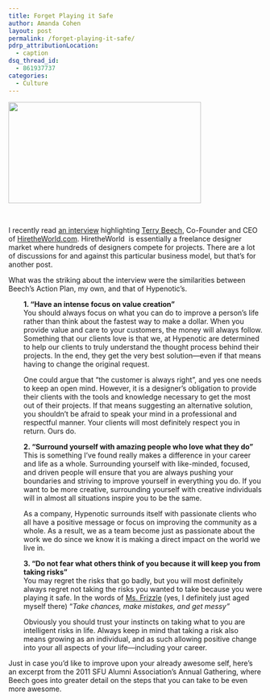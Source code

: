 ```yaml
---
title: Forget Playing it Safe
author: Amanda Cohen
layout: post
permalink: /forget-playing-it-safe/
pdrp_attributionLocation:
  - caption
dsq_thread_id:
  - 861937737
categories:
  - Culture
---
```

<img class="aligncenter size-full wp-image-9900" title="damngoodadvice" src="http://hypenotic.com/wordpress/wp-content/uploads/2012/09/damngoodadvice2.png" alt="" width="382" height="201" />

&nbsp;

I recently read [an interview][1] highlighting [Terry Beech][2], Co-Founder and CEO of [HiretheWorld.com][3]. HiretheWorld  is essentially a freelance designer market where hundreds of designers compete for projects. There are a lot of discussions for and against this particular business model, but that&#8217;s for another post.

What was the striking about the interview were the similarities between Beech&#8217;s Action Plan, my own, and that of Hypenotic&#8217;s.

<p style="padding-left: 30px;">
  <strong>1. &#8220;Have an intense focus on value creation&#8221;</strong><br /> You should always focus on what you can do to improve a person&#8217;s life rather than think about the fastest way to make a dollar. When you provide value and care to your customers, the money will always follow. Something that our clients love is that we, at Hypenotic are determined to help our clients to truly understand the thought process behind their projects. In the end, they get the very best solution—even if that means having to change the original request.
</p>

<p style="padding-left: 30px;">
  One could argue that &#8220;the customer is always right&#8221;, and yes one needs to keep an open mind. However, it is a designer&#8217;s obligation to provide their clients with the tools and knowledge necessary to get the most out of their projects. If that means suggesting an alternative solution, you shouldn&#8217;t be afraid to speak your mind in a professional and respectful manner. Your clients will most definitely respect you in return. Ours do.
</p>

<p style="padding-left: 30px;">
  <strong>2. &#8220;Surround yourself with amazing people who love what they do&#8221;</strong><br /> This is something I&#8217;ve found really makes a difference in your career and life as a whole. Surrounding yourself with like-minded, focused, and driven people will ensure that you are always pushing your boundaries and striving to improve yourself in everything you do. If you want to be more creative, surrounding yourself with creative individuals will in almost all situations inspire you to be the same.
</p>

<p style="padding-left: 30px;">
  As a company, Hypenotic surrounds itself with passionate clients who all have a positive message or focus on improving the community as a whole. As a result, we as a team become just as passionate about the work we do since we know it is making a direct impact on the world we live in.
</p>

<p style="padding-left: 30px;">
  <strong>3. &#8220;Do not fear what others think of you because it will keep you from taking risks&#8221;<br /> </strong>You may regret the risks that go badly, but you will most definitely always regret not taking the risks you wanted to take because you were playing it safe. In the words of <a href="http://en.wikipedia.org/wiki/The_Magic_School_Bus">Ms. Frizzle</a> (yes, I definitely just aged myself there) &#8220;<em>Take chances, make mistakes, and get messy&#8221; </em>
</p>

<p style="padding-left: 30px;">
  Obviously you should trust your instincts on taking what to you are intelligent risks in life. Always keep in mind that taking a risk also means growing as an individual, and as such allowing positive change into your all aspects of your life—including your career.
</p>

Just in case you&#8217;d like to improve upon your already awesome self, here&#8217;s an excerpt from the 2011 SFU Alumni Association&#8217;s Annual Gathering, where Beech goes into greater detail on the steps that you can take to be even more awesome.

 [1]: http://metronews.ca/voices/the-in-credibility-factor/381917/hiretheworld-com-creator-says-forget-playing-it-safe/
 [2]: http://terrybeech.com/
 [3]: https://www.hiretheworld.com/